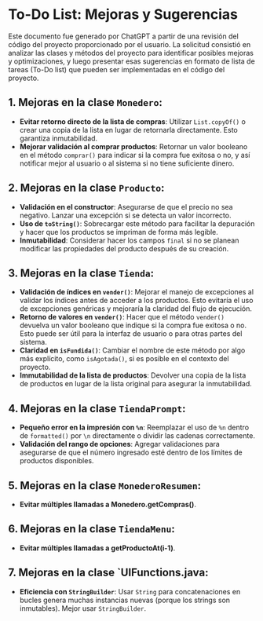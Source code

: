 # To-Do List: Mejoras y Sugerencias

Este documento fue generado por ChatGPT a partir de una revisión del código del proyecto proporcionado por el usuario. La solicitud consistió en analizar las clases y métodos del proyecto para identificar posibles mejoras y optimizaciones, y luego presentar esas sugerencias en formato de lista de tareas (To-Do list) que pueden ser implementadas en el código del proyecto.


## 1. **Mejoras en la clase `Monedero`:**
   - **Evitar retorno directo de la lista de compras**: Utilizar `List.copyOf()` o crear una copia de la lista en lugar de retornarla directamente. Esto garantiza inmutabilidad.
   - **Mejorar validación al comprar productos**: Retornar un valor booleano en el método `comprar()` para indicar si la compra fue exitosa o no, y así notificar mejor al usuario o al sistema si no tiene suficiente dinero.

## 2. **Mejoras en la clase `Producto`:**
   - **Validación en el constructor**: Asegurarse de que el precio no sea negativo. Lanzar una excepción si se detecta un valor incorrecto.
   - **Uso de `toString()`**: Sobrecargar este método para facilitar la depuración y hacer que los productos se impriman de forma más legible.
   - **Inmutabilidad**: Considerar hacer los campos `final` si no se planean modificar las propiedades del producto después de su creación.

## 3. **Mejoras en la clase `Tienda`:**
   - **Validación de índices en `vender()`**: Mejorar el manejo de excepciones al validar los índices antes de acceder a los productos. Esto evitaría el uso de excepciones genéricas y mejoraría la claridad del flujo de ejecución.
   - **Retorno de valores en `vender()`**: Hacer que el método `vender()` devuelva un valor booleano que indique si la compra fue exitosa o no. Esto puede ser útil para la interfaz de usuario o para otras partes del sistema.
   - **Claridad en `isFundida()`**: Cambiar el nombre de este método por algo más explícito, como `isAgotada()`, si es posible en el contexto del proyecto.
   - **Immutabilidad de la lista de productos**: Devolver una copia de la lista de productos en lugar de la lista original para asegurar la inmutabilidad.

## 4. **Mejoras en la clase `TiendaPrompt`:**
   - **Pequeño error en la impresión con `%n`**: Reemplazar el uso de `%n` dentro de `formatted()` por `\n` directamente o dividir las cadenas correctamente.
   - **Validación del rango de opciones**: Agregar validaciones para asegurarse de que el número ingresado esté dentro de los límites de productos disponibles.

## 5. **Mejoras en la clase `MonederoResumen`:**
   - **Evitar múltiples llamadas a Monedero.getCompras()**.

## 6. **Mejoras en la clase `TiendaMenu`:**
   - **Evitar múltiples llamadas a getProductoAt(i-1)**.

## 7. **Mejoras en la clase `UIFunctions.java**:
   - **Eficiencia con `StringBuilder`**: Usar `String` para concatenaciones en bucles genera muchas instancias nuevas (porque los strings son inmutables). Mejor usar `StringBuilder`.



